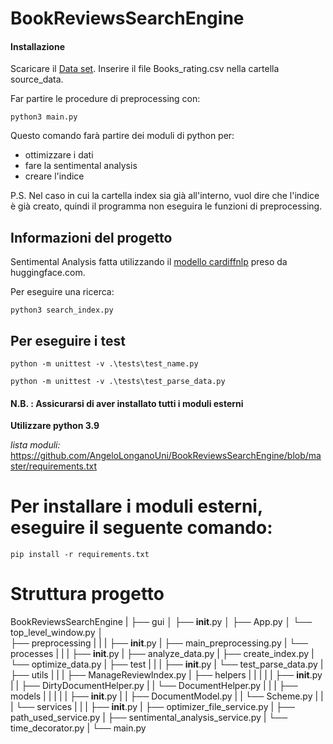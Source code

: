 # BookReviewsSearchEngine

#### Installazione
Scaricare il [Data set](https://www.kaggle.com/datasets/mohamedbakhet/amazon-books-reviews).
Inserire il file Books_rating.csv nella cartella source_data.

Far partire le procedure di preprocessing con:
    
    python3 main.py
Questo comando farà partire dei moduli di python per:
- ottimizzare i dati
- fare la sentimental analysis
- creare l'indice

P.S. Nel caso in cui la cartella index sia già all'interno, vuol dire che l'indice è già creato, quindi il programma non eseguira le funzioni di preprocessing.

## Informazioni del progetto

Sentimental Analysis fatta utilizzando il [modello cardiffnlp](https://huggingface.co/cardiffnlp/twitter-roberta-base-sentiment-latest) preso da huggingface.com.


Per eseguire una ricerca:

    python3 search_index.py

## Per eseguire i test

    python -m unittest -v .\tests\test_name.py
    
    python -m unittest -v .\tests\test_parse_data.py



#### N.B. : Assicurarsi di aver installato tutti i moduli esterni
__Utilizzare python 3.9__

_lista moduli:_
 https://github.com/AngeloLonganoUni/BookReviewsSearchEngine/blob/master/requirements.txt

# Per installare i moduli esterni, eseguire il seguente comando:

    pip install -r requirements.txt


# Struttura progetto

BookReviewsSearchEngine
|
├── gui
│   ├── __init__.py
│   ├── App.py
│   └── top_level_window.py
│   
├── preprocessing
|   |
|   ├── __init__.py
|   ├── main_preprocessing.py
|   └── processes
|       |
|       ├── __init__.py
|       ├── analyze_data.py
|       ├── create_index.py
|       └── optimize_data.py
|
├── test
|   |
|   ├── __init__.py
|   └── test_parse_data.py
|
├── utils
|    |
|    ├── ManageReviewIndex.py
|    ├── helpers
|    |   |
|    |   ├── __init__.py
|    |   ├── DirtyDocumentHelper.py
|    |   └── DocumentHelper.py
|    |
|    ├── models
|    |   |
|    |   ├── __init__.py
|    |   ├── DocumentModel.py
|    |   └── Scheme.py
|    |
|    └── services
|        |
|        ├── __init__.py
|        ├── optimizer_file_service.py
|        ├── path_used_service.py
|        ├── sentimental_analysis_service.py
|        └── time_decorator.py
|
└── main.py


